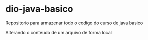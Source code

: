 # dio-java-basico
Repositorio para armazenar todo o codigo do curso de java basico

Alterando o conteudo de um arquivo de forma local
